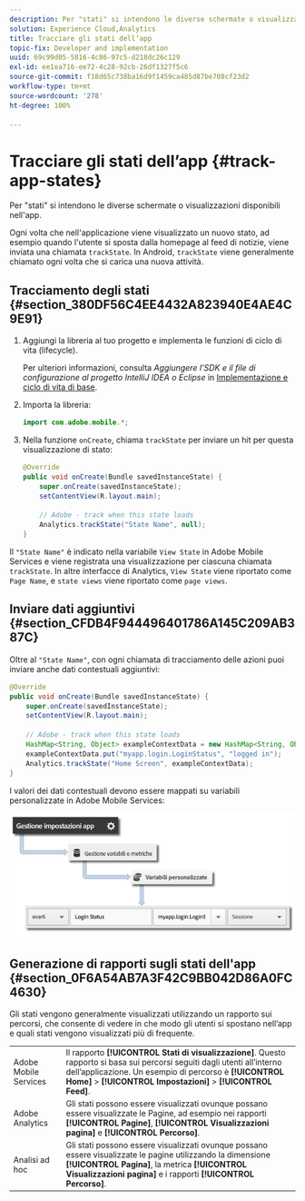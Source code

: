 ```yaml
---
description: Per "stati" si intendono le diverse schermate o visualizzazioni disponibili nell'app.
solution: Experience Cloud,Analytics
title: Tracciare gli stati dell’app
topic-fix: Developer and implementation
uuid: 69c99d05-5816-4c86-97c5-d218dc26c129
exl-id: ee1ea716-ee72-4c28-92cb-26df1327f5c6
source-git-commit: f18d65c738ba16d9f1459ca485d87be708cf23d2
workflow-type: tm+mt
source-wordcount: '278'
ht-degree: 100%

---
```


# Tracciare gli stati dell’app {#track-app-states}

Per &quot;stati&quot; si intendono le diverse schermate o visualizzazioni disponibili nell&#39;app.

Ogni volta che nell&#39;applicazione viene visualizzato un nuovo stato, ad esempio quando l&#39;utente si sposta dalla homepage al feed di notizie, viene inviata una chiamata `trackState`. In Android, `trackState` viene generalmente chiamato ogni volta che si carica una nuova attività.

## Tracciamento degli stati {#section_380DF56C4EE4432A823940E4AE4C9E91}

1. Aggiungi la libreria al tuo progetto e implementa le funzioni di ciclo di vita (lifecycle).

   Per ulteriori informazioni, consulta *Aggiungere l’SDK e il file di configurazione al progetto IntelliJ IDEA o Eclipse* in [Implementazione e ciclo di vita di base](/help/android/getting-started/dev-qs.md).

1. Importa la libreria:

   ```java
   import com.adobe.mobile.*;
   ```

1. Nella funzione `onCreate`, chiama `trackState` per inviare un hit per questa visualizzazione di stato:

   ```java
   @Override 
   public void onCreate(Bundle savedInstanceState) { 
       super.onCreate(savedInstanceState); 
       setContentView(R.layout.main); 
   
       // Adobe - track when this state loads 
       Analytics.trackState("State Name", null); 
   }
   ```

Il `"State Name"` è indicato nella variabile `View State` in Adobe Mobile Services e viene registrata una visualizzazione per ciascuna chiamata `trackState`. In altre interfacce di Analytics, `View State` viene riportato come `Page Name`, e `state views` viene riportato come `page views`.

## Inviare dati aggiuntivi {#section_CFDB4F944496401786A145C209AB387C}

Oltre al `"State Name"`, con ogni chiamata di tracciamento delle azioni puoi inviare anche dati contestuali aggiuntivi:

```java
@Override 
public void onCreate(Bundle savedInstanceState) { 
    super.onCreate(savedInstanceState); 
    setContentView(R.layout.main); 
  
    // Adobe - track when this state loads 
    HashMap<String, Object> exampleContextData = new HashMap<String, Object>(); 
    exampleContextData.put("myapp.login.LoginStatus", "logged in"); 
    Analytics.trackState("Home Screen", exampleContextData); 
}
```

I valori dei dati contestuali devono essere mappati su variabili personalizzate in Adobe Mobile Services:

![](assets/map-variable-context-state.png)

## Generazione di rapporti sugli stati dell&#39;app {#section_0F6A54AB7A3F42C9BB042D86A0FC4630}

Gli stati vengono generalmente visualizzati utilizzando un rapporto sui percorsi, che consente di vedere in che modo gli utenti si spostano nell’app e quali stati vengono visualizzati più di frequente.

|  |  |
|--- |--- |
| Adobe Mobile Services | Il rapporto **[!UICONTROL Stati di visualizzazione]**. Questo rapporto si basa sui percorsi seguiti dagli utenti all’interno dell’applicazione. Un esempio di percorso è **[!UICONTROL Home]** > **[!UICONTROL Impostazioni]** > **[!UICONTROL Feed]**. |
| Adobe Analytics | Gli stati possono essere visualizzati ovunque possano essere visualizzate le Pagine, ad esempio nei rapporti **[!UICONTROL Pagine]**, **[!UICONTROL Visualizzazioni pagina]** e **[!UICONTROL Percorso]**. |
| Analisi ad hoc | Gli stati possono essere visualizzati ovunque possano essere visualizzate le pagine utilizzando la dimensione **[!UICONTROL Pagina]**, la metrica **[!UICONTROL Visualizzazioni pagina]** e i rapporti **[!UICONTROL Percorso]**. |
